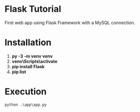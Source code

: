 # Flask Tutorial

First web app using Flask Framework with a MySQL connection.

# Installation

1. **py -3 -m venv venv**
2. **venv\Scripts\activate**
3. **pip install Flask**
4. **pip list**

# Execution
```
python .\app\app.py
```
